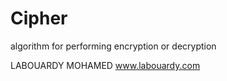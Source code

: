 Cipher
======

algorithm for performing encryption or decryption

LABOUARDY MOHAMED
www.labouardy.com
